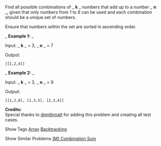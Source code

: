 Find all possible combinations of _ **k** _ numbers that add up to a number _ **n** _, given that only numbers from 1 to 9 can be used and each combination should be a unique set of numbers.

Ensure that numbers within the set are sorted in ascending order.

  
  

_ **Example 1:** _

Input: _ **k** _ = 3, _ **n** _ = 7

Output:

    [[1,2,4]]

  
  

_ **Example 2:** _

Input: _ **k** _ = 3, _ **n** _ = 9

Output:

    [[1,2,6], [1,3,5], [2,3,4]]

**Credits:**  
Special thanks to [@mithmatt](https://leetcode.com/discuss/user/mithmatt) for adding this problem and creating all test cases.

Show Tags
 [Array](/tag/array/) [Backtracking](/tag/backtracking/)

Show Similar Problems
 [(M) Combination Sum](/problems/combination-sum/)

